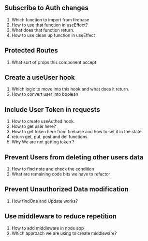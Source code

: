 ## Subscribe to Auth changes

1. Which function to import from firebase
2. How to use that function in useEffect?
3. What does that function return.
4. How to use clean up function in useEffect

## Protected Routes

1. What sort of props this component accept

## Create a useUser hook

1. Which logic to move into this hook and what does it return.
2. How to convert user into boolean

## Include User Token in requests

1. How to create useAuthed hook.
2. How to get user here?
3. How to get token here from firebase and how to set it in the state.
4. return get, put, post and del functions
5. Why We are not getting token ?

## Prevent Users from deleting other users data

1. How to find note and check the condition
2. What are remaining code bits we have to refactor

## Prevent Unauthorized Data modification

1. How findOne and Update works?


## Use middleware to reduce repetition
1. How to add middleware in node app
2. Which approach we are using to create middleware?